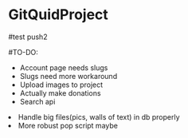 # GitQuidProject

#test push2

#TO-DO:
<ul>
    <li>Account page needs slugs</li>
    <li>Slugs need more workaround</li>
    <li>Upload images to project</li>
    <li>Actually make donations</li>
    <li>Search api</li>

</ul>
    <li>Handle big files(pics, walls of text) in db properly</li>
    <li>More robust pop script maybe</li>